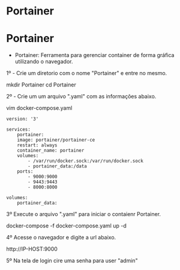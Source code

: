 # Portainer
# Portainer



* Portainer: Ferramenta para gerenciar container de forma gráfica utilizando o navegador.

1º - Crie um diretorio com o nome "Portainer" e entre no mesmo.

<syntaxhighlight lang="bash">
mkdir Portainer
cd Portainer
</syntaxhighlight>

2º - Crie um um arquivo ".yaml" com as informações abaixo.


<syntaxhighlight lang="bash">
vim docker-compose.yaml

    version: '3'

    services:
        portainer:
        image: portainer/portainer-ce
        restart: always
        container_name: portainer
        volumes:
            - /var/run/docker.sock:/var/run/docker.sock
            - portainer_data:/data
        ports:
            - 9000:9000
            - 9443:9443
            - 8000:8000

    volumes:
        portainer_data:
</syntaxhighlight>


3º Execute o arquivo ".yaml" para iniciar o contaienr Portainer.

<syntaxhighlight lang="bash">
docker-compose -f docker-compose.yaml up -d
</syntaxhighlight>

4º Acesse o navegador e digite a url abaixo.

<syntaxhighlight lang="bash">
http://IP-HOST:9000
</syntaxhighlight>

5º Na tela de login cire uma senha para user "admin"